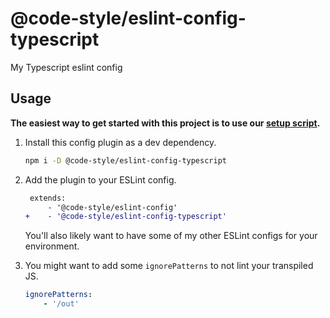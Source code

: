 # @code-style/eslint-config-typescript

My Typescript eslint config

## Usage

**The easiest way to get started with this project is to use our [setup script](https://www.npmjs.com/package/@code-style/create-configs).**

1. Install this config plugin as a dev dependency.

    ```sh
    npm i -D @code-style/eslint-config-typescript
    ```

1. Add the plugin to your ESLint config.

    ```diff
     extends:
         - '@code-style/eslint-config'
    +    - '@code-style/eslint-config-typescript'
    ```

    You'll also likely want to have some of my other ESLint configs for your environment.

1. You might want to add some `ignorePatterns` to not lint your transpiled JS.

    ```yaml
    ignorePatterns:
        - '/out'
    ```

